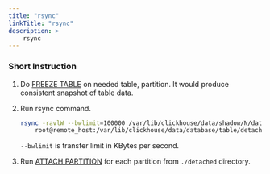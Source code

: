 ```yaml
---
title: "rsync"
linkTitle: "rsync"
description: >
    rsync
---
```

### Short Instruction

1. Do [FREEZE TABLE](https://clickhouse.tech/docs/en/sql-reference/statements/alter/partition/#alter_freeze-partition) on needed table, partition. It would produce consistent snapshot of table data.
2. Run rsync command.

   ```bash
   rsync -ravlW --bwlimit=100000 /var/lib/clickhouse/data/shadow/N/database/table
       root@remote_host:/var/lib/clickhouse/data/database/table/detached
   ```

   `--bwlimit` is transfer limit in KBytes per second.

3. Run [ATTACH PARTITION](https://clickhouse.tech/docs/en/sql-reference/statements/alter/partition/#alter_attach-partition) for each partition from `./detached` directory.
